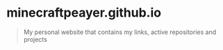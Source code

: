 # minecraftpeayer.github.io

> My personal website that contains my links, active repositories and projects
